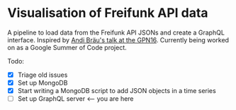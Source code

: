 # Visualisation of Freifunk API data

A pipeline to load data from the Freifunk API JSONs and create a GraphQL interface. Inspired by [Andi Bräu's talk at the GPN16](https://media.ccc.de/v/gpn16-7659-die_freifunk_api).
Currently being worked on as a Google Summer of Code project.

Todo:
- [X] Triage old issues
- [X] Set up MongoDB
- [X] Start writing a MongoDB script to add JSON objects in a time series
- [ ] Set up GraphQL server <-- you are here
